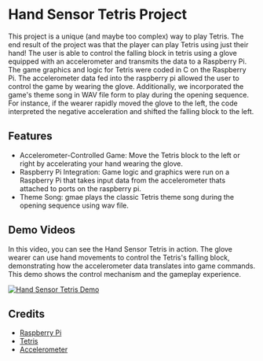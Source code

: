 # Hand Sensor Tetris Project

This project is a unique (and maybe too complex) way to play Tetris. The end result of the project was that the player can play Tetris using just their hand! The user is able to control the falling block in tetris using a glove equipped with an accelerometer and transmits the data to a Raspberry Pi. The game graphics and logic for Tetris were coded in C on the Raspberry Pi. The accelerometer data fed into the raspberry pi allowed the user to control the game by wearing the glove. Additionally, we incorporated the game's theme song in WAV file form to play during the opening sequence. For instance, if the wearer rapidly moved the glove to the left, the code interpreted the negative acceleration and shifted the falling block to the left.

## Features

- Accelerometer-Controlled Game: Move the Tetris block to the left or right by accelerating your hand wearing the glove.
- Raspberry Pi Integration: Game logic and graphics were run on a Raspberry Pi that takes input data from the accelerometer thats attached to ports on the raspberry pi.
- Theme Song: gmae plays the classic Tetris theme song during the opening sequence using wav file.

## Demo Videos

In this video, you can see the Hand Sensor Tetris in action. The glove wearer can use hand movements to control the Tetris's falling block, demonstrating how the accelerometer data translates into game commands. This demo shows the control mechanism and the gameplay experience.

[![Hand Sensor Tetris Demo](https://github.com/user-attachments/assets/2ed877f6-c5f0-4186-aea3-c5e899b5a349)](https://github.com/user-attachments/assets/2ed877f6-c5f0-4186-aea3-c5e899b5a349 "Hand Sensor Tetris Demo Video")

## Credits

- [Raspberry Pi](https://www.raspberrypi.org/)
- [Tetris](https://en.wikipedia.org/wiki/Tetris)
- [Accelerometer](https://en.wikipedia.org/wiki/Accelerometer)
